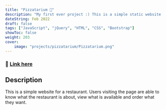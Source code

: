 ```yaml
---
title: "Pizzatarium 🍕"
description: "My first ever project :) This is a simple static website for a restaurant."
dateString: Feb 2022
draft: false
tags: ["JavaScript", "jQuery", "HTML", "CSS", "Bootstrap"]
showToc: false
weight: 203
cover:
    image: "projects/pizzatarium/Pizzatarium.png"
--- 
```

### 🔗 [Link here](https://nealwaga.github.io/Pizzatarium/)

## Description
This is a simple website for a restaurant. Users visiting the page are able to know what the restaurant is about, view what is available and order what they want.

